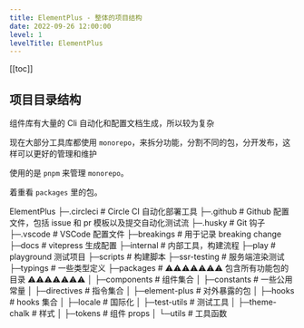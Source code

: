 ```yaml
---
title: ElementPlus - 整体的项目结构
date: 2022-09-26 12:00:00
level: 1
levelTitle: ElementPlus
---
```


[[toc]]

## 项目目录结构
组件库有大量的 Cli 自动化和配置文档生成，所以较为复杂

现在大部分工具库都使用 `monorepo`，来拆分功能，分割不同的包，分开发布，这样可以更好的管理和维护

使用的是 `pnpm` 来管理 `monorepo`。

着重看 `packages` 里的包。

ElementPlus
├─.circleci         # Circle CI 自动化部署工具
├─.github           # Github 配置文件，包括 issue 和 pr 模板以及提交自动化测试流
├─.husky            # Git 钩子
├─.vscode           # VSCode 配置文件
├─breakings         # 用于记录 breaking change
├─docs              # vitepress 生成配置
├─internal          # 内部工具，构建流程
├─play              # playground 测试项目
├─scripts           # 构建脚本
├─ssr-testing       # 服务端渲染测试
├─typings           # 一些类型定义
├─packages          # ⚠️⚠️⚠️⚠️⚠️⚠️⚠️ 包含所有功能包的目录 ⚠️⚠️⚠️⚠️⚠️⚠️⚠️ 
│   ├─components    # 组件集合
│   ├─constants     # 一些公用常量
│   ├─directives    # 指令集合
│   ├─element-plus  # 对外暴露的包
│   ├─hooks         # hooks 集合
│   ├─locale        # 国际化
│   ├─test-utils    # 测试工具
│   ├─theme-chalk   # 样式
│   ├─tokens        # 组件 props
│   └─utils         # 工具函数
```
